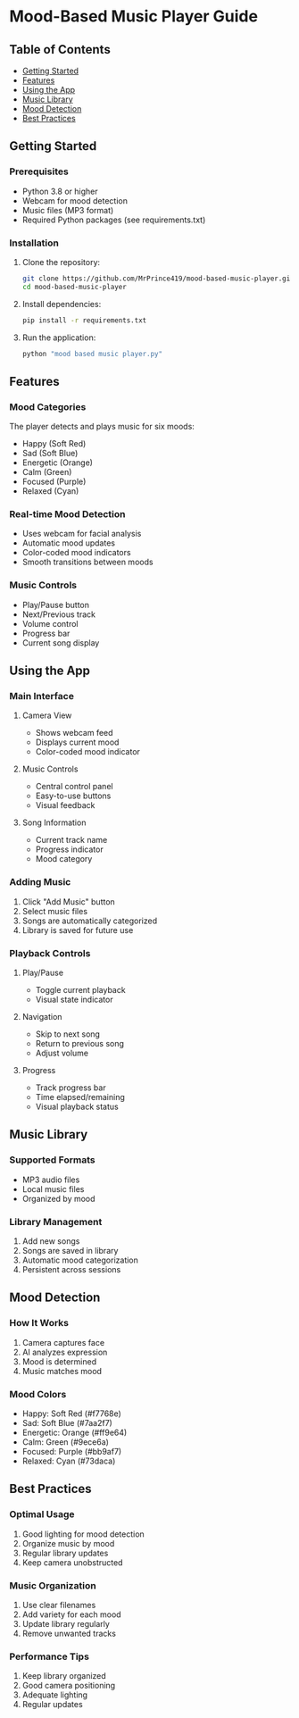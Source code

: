 # Mood-Based Music Player Guide

## Table of Contents
- [Getting Started](#getting-started)
- [Features](#features)
- [Using the App](#using-the-app)
- [Music Library](#music-library)
- [Mood Detection](#mood-detection)
- [Best Practices](#best-practices)

## Getting Started

### Prerequisites
- Python 3.8 or higher
- Webcam for mood detection
- Music files (MP3 format)
- Required Python packages (see requirements.txt)

### Installation

1. Clone the repository:
   ```bash
   git clone https://github.com/MrPrince419/mood-based-music-player.git
   cd mood-based-music-player
   ```

2. Install dependencies:
   ```bash
   pip install -r requirements.txt
   ```

3. Run the application:
   ```bash
   python "mood based music player.py"
   ```

## Features

### Mood Categories
The player detects and plays music for six moods:
- Happy (Soft Red)
- Sad (Soft Blue)
- Energetic (Orange)
- Calm (Green)
- Focused (Purple)
- Relaxed (Cyan)

### Real-time Mood Detection
- Uses webcam for facial analysis
- Automatic mood updates
- Color-coded mood indicators
- Smooth transitions between moods

### Music Controls
- Play/Pause button
- Next/Previous track
- Volume control
- Progress bar
- Current song display

## Using the App

### Main Interface
1. Camera View
   - Shows webcam feed
   - Displays current mood
   - Color-coded mood indicator

2. Music Controls
   - Central control panel
   - Easy-to-use buttons
   - Visual feedback

3. Song Information
   - Current track name
   - Progress indicator
   - Mood category

### Adding Music
1. Click "Add Music" button
2. Select music files
3. Songs are automatically categorized
4. Library is saved for future use

### Playback Controls
1. Play/Pause
   - Toggle current playback
   - Visual state indicator

2. Navigation
   - Skip to next song
   - Return to previous song
   - Adjust volume

3. Progress
   - Track progress bar
   - Time elapsed/remaining
   - Visual playback status

## Music Library

### Supported Formats
- MP3 audio files
- Local music files
- Organized by mood

### Library Management
1. Add new songs
2. Songs are saved in library
3. Automatic mood categorization
4. Persistent across sessions

## Mood Detection

### How It Works
1. Camera captures face
2. AI analyzes expression
3. Mood is determined
4. Music matches mood

### Mood Colors
- Happy: Soft Red (#f7768e)
- Sad: Soft Blue (#7aa2f7)
- Energetic: Orange (#ff9e64)
- Calm: Green (#9ece6a)
- Focused: Purple (#bb9af7)
- Relaxed: Cyan (#73daca)

## Best Practices

### Optimal Usage
1. Good lighting for mood detection
2. Organize music by mood
3. Regular library updates
4. Keep camera unobstructed

### Music Organization
1. Use clear filenames
2. Add variety for each mood
3. Update library regularly
4. Remove unwanted tracks

### Performance Tips
1. Keep library organized
2. Good camera positioning
3. Adequate lighting
4. Regular updates
